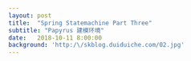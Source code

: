 ```yaml
---
layout: post
title:  "Spring Statemachine Part Three"
subtitle: "Papyrus 建模环境"
date:   2018-10-11 8:00:00
background: 'http:/\/skblog.duiduiche.com/02.jpg'
---
```








